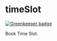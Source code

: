 # timeSlot

[![Greenkeeper badge](https://badges.greenkeeper.io/jyotil-raval/timeSlot.svg)](https://greenkeeper.io/)

Book Time Slot.

